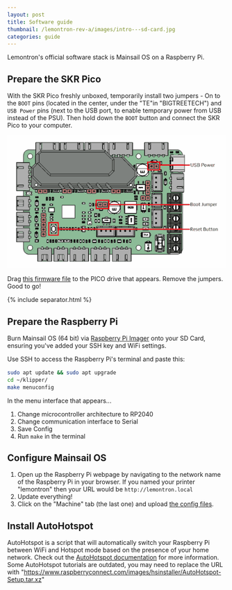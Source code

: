 ```yaml
---
layout: post
title: Software guide
thumbnail: /lemontron-rev-a/images/intro---sd-card.jpg
categories: guide
---
```


Lemontron's official software stack is Mainsail OS on a Raspberry Pi.

## Prepare the SKR Pico

With the SKR Pico freshly unboxed, temporarily install two jumpers - On to the `BOOT` pins (located in the center, under
the "TE"in "BIGTREETECH") and `USB Power` pins (next to the USB port, to enable temporary power from USB instead of the PSU).
Then hold down the `BOOT` button and connect the SKR Pico to your computer.

![SKR Pico Jumpers](/assets/content/skr-pico-jumpers.png)

Drag [this firmware file](/assets/downloads/klipper.uf2) to the PICO drive that appears. Remove the jumpers. Good to go!

{% include separator.html %}

## Prepare the Raspberry Pi

Burn Mainsail OS (64 bit) via [Raspberry Pi Imager](https://www.raspberrypi.com/software/) onto your SD Card, ensuring
you've
added your SSH key and WiFi settings.

Use SSH to access the Raspberry Pi's terminal and paste this:

```bash
sudo apt update && sudo apt upgrade
cd ~/klipper/
make menuconfig
```

In the menu interface that appears...

1. Change microcontroller architecture to RP2040
2. Change communication interface to Serial
3. Save Config
4. Run `make` in the terminal

## Configure Mainsail OS

1. Open up the Raspberry Pi webpage by navigating to the network name of the Raspberry Pi in your browser. If you named
   your printer "lemontron" then your URL would be `http://lemontron.local`
2. Update everything!
3. Click on the "Machine" tab (the last one) and
   upload [the config files](/assets/downloads/config-20241223-175652.zip).

## Install AutoHotspot

AutoHotspot is a script that will automatically switch your Raspberry Pi between WiFi and Hotspot mode based on the
presence of your home network.
Check out
the [AutoHotspot documentation](https://github.com/RaspberryConnect/AutoHotspot-Installer/tree/master/AutoHotspot-Setup/Autohotspot)
for more information. Some AutoHotspot tutorials are outdated, you may need to replace the URL
with "https://www.raspberryconnect.com/images/hsinstaller/AutoHotspot-Setup.tar.xz"